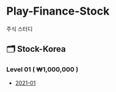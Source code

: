 # Play-Finance-Stock
주식 스터디

## :card_index_dividers: Stock-Korea
### Level 01 ( ₩1,000,000 )
-  [2021-01](/Level01/README.md)
